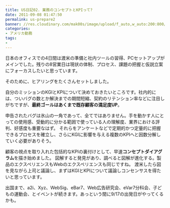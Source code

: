 ```yaml
---
title: US日記02. 業務のコンセプトとKPIって?
date: 2011-09-08 01:47:50
permalink: us-prepare2
banner: //res.cloudinary.com/mak00s/image/upload/f_auto,w_auto:200:800/v1510453707/business-meeting_SY7m3JANo_o58lqa.png
categories:
- アメリカ勤務
tags:
- 
---
```

日本のオフィスでの4日間は渡米の準備と社内ツールの習得、PCセットアップがメインでした。残りの8営業日は現状の体制、プロセス、課題の把握と仮説立案にフォーカスしたいと思っています。

そのために、ヒアリングをたくさんセットしました。

自分のミッションのKGIとKPIについて決めておきたいところです。社内的には、ついバグの数とか解決までの期間短縮、契約のリテンション率などに注目しがちですが、**最終ゴールはあくまで既存顧客の満足度UP**。

申告されたバグは氷山の一角であって、全てではありません。手を動かす人にとっての使用感、受動的に分かる範囲で使っている人の理解度、業界における評判、好感度も重要なはず。
それらをアンケートなどで定期的かつ定量的に把握できるプロセスを確立し、さらにKGIに影響を与える複数のKPIへと因数分解していく必要がありそう。

顧客の視点を取り入れた包括的なKPIの裏付けとして、早速**コンセプトダイアグラム**を描き始めました。
図解すると発見があり、調べると図解が進化する。製品のエクスペリエンスもWebのエクスペリエンスも同じですね。
渡米したら図を見ながら上司と議論し、まずはKGIとKPIについて議論しコンセンサスを得たいと思っています。

出国まで、a2i、Xyz、WebSig、eBar7、Web広告研究会、eVar7分科会、子どもの運動会、とイベントが続きます。あっという間に9/17の出発日がやってくるかも。